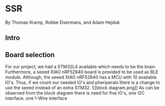 # SSR
By Thomas Kramp, Robbe Elsermans, and Adam Hejduk

## Intro

## Board selection
For our project, we had a STM32L4 available which needs to be the brain. Furthermore, a seeed XIAO nRF52840 board is provided to be used as BLE module. Although, the seeed XIAO nRF52840 has a MCU with 10 available IO's. Thus, if we count our needed IO's and pheriperals there is a change to use the seeed instead of an extra STM32.
![[block diagram.png]]
As can be observed from the block diagram there is need for five IO's, one I2C interface, one 1-Wire interface

